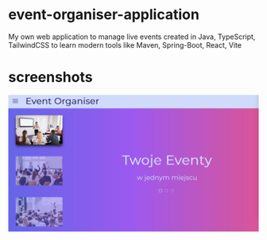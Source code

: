 # event-organiser-application
My own web application to manage live events
created in Java, TypeScript, TailwindCSS 
to learn modern tools like Maven, Spring-Boot, React, Vite

# screenshots
![Screenshot_1.png](Screenshot_1.png)